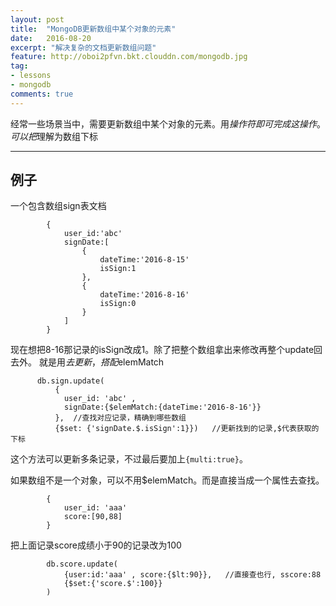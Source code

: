```yaml
---
layout: post
title:  "MongoDB更新数组中某个对象的元素"
date:   2016-08-20
excerpt: "解决复杂的文档更新数组问题"
feature: http://oboi2pfvn.bkt.clouddn.com/mongodb.jpg
tag:
- lessons 
- mongodb
comments: true
---
```


经常一些场景当中，需要更新数组中某个对象的元素。用$操作符即可完成这操作。可以把$理解为数组下标

-----------

## 例子
一个包含数组sign表文档

            {
                user_id:'abc'
                signDate:[
                    {
                        dateTime:'2016-8-15'
                        isSign:1
                    },
                    {
                        dateTime:'2016-8-16'
                        isSign:0
                    }
                ]
            }

现在想把8-16那记录的isSign改成1。除了把整个数组拿出来修改再整个update回去外。
就是用$去更新，搭配$elemMatch

          db.sign.update(
              {
                user_id: 'abc' ,
                signDate:{$elemMatch:{dateTime:'2016-8-16'}} 
              },  //查找对应记录，精确到哪些数组
              {$set: {'signDate.$.isSign':1}})   //更新找到的记录,$代表获取的下标
              
这个方法可以更新多条记录，不过最后要加上`{multi:true}`。             

如果数组不是一个对象，可以不用$elemMatch。而是直接当成一个属性去查找。

            {
                user_id: 'aaa'
                score:[90,88]
            }
     
把上面记录score成绩小于90的记录改为100

            db.score.update(
                {user:id:'aaa' , score:{$lt:90}},   //直接查也行, sscore:88
                {$set:{'score.$':100}}
            )
